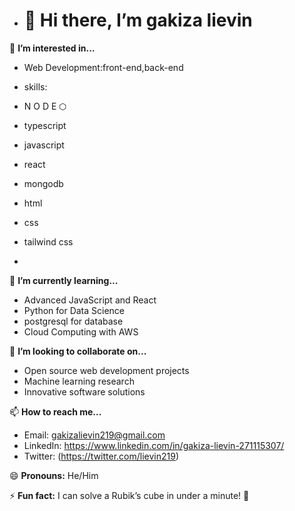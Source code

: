 - # 👋 Hi there, I’m gakiza lievin

👀 **I’m interested in...**
- Web Development:front-end,back-end
- skills:

- N
  O  D
   E
  ⬡  
- typescript
- javascript
- react
- mongodb
- html
- css
- tailwind css
- 



🌱 **I’m currently learning...**
- Advanced JavaScript and React
- Python for Data Science
- postgresql for database
- Cloud Computing with AWS

💞️ **I’m looking to collaborate on...**
- Open source web development projects
- Machine learning research
- Innovative software solutions

📫 **How to reach me...**
- Email: gakizalievin219@gmail.com
- LinkedIn: https://www.linkedin.com/in/gakiza-lievin-271115307/
- Twitter: (https://twitter.com/lievin219)

😄 **Pronouns:** He/Him

⚡ **Fun fact:**
I can solve a Rubik’s cube in under a minute! 🧩

<!---
lievin219/lievin219 is a ✨ special ✨ repository because its `README.md` (this file) appears on your GitHub profile.
You can click the Preview link to take a look at your changes.
--->
